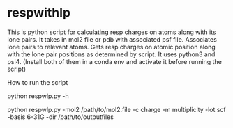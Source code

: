 # respwithlp

This is python script for calculating resp charges on atoms along with its lone pairs.
It takes in mol2 file or pdb with associated psf file. 
Associates lone pairs to relevant atoms.
Gets resp charges on atomic position along with the lone pair positions as determined by script.
It uses python3 and psi4. (Install both of them in a conda env and activate it before running the script)

How to run the script

python respwlp.py -h

python respwlp.py -mol2 /path/to/mol2.file -c charge -m multiplicity -lot scf -basis 6-31G -dir /path/to/outputfiles 
